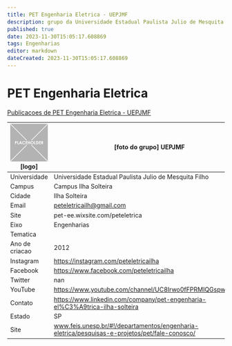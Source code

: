 ```yaml
---
title: PET Engenharia Eletrica - UEPJMF
description: grupo da Universidade Estadual Paulista Julio de Mesquita Filho
published: true
date: 2023-11-30T15:05:17.608869
tags: Engenharias
editor: markdown
dateCreated: 2023-11-30T15:05:17.608869
---
```


# PET Engenharia Eletrica

[Publicacoes de PET Engenharia Eletrica - UEPJMF](/atividade/285PETEngenhariaEletricaUEPJMF/feed)

| ![placeholder.png](/placeholder.png) [logo] | [foto do grupo] UEPJMF         |
| ------------------------------------------- | ------------------------------------------------- |
| Universidade                                | Universidade Estadual Paulista Julio de Mesquita Filho      |
| Campus                                      | Campus Ilha Solteira            |
| Cidade                                      | Ilha Solteira             |
| Email                                       | peteletricailh@gmail.com             |
| Site                                        | pet-ee.wixsite.com/peteletrica              |
| Eixo                                        | Engenharias              |
| Tematica                                    |           |
| Ano de criacao                              | 2012        |
| Instagram                                   | https://instagram.com/peteletricailha         |
| Facebook                                    | https://www.facebook.com/peteletricailha          |
| Twitter                                     | nan           |
| YouTube                                     | https://www.youtube.com/channel/UC8Irwo0fFPRMIQGspwtmBcw           |
| Contato                                     | https://www.linkedin.com/company/pet-engenharia-el%C3%A9trica-ilha-solteira         |
| Estado                                      |  SP            |
| Site                                        | www.feis.unesp.br/#!/departamentos/engenharia-eletrica/pesquisas-e-projetos/pet/fale-conosco/ |
